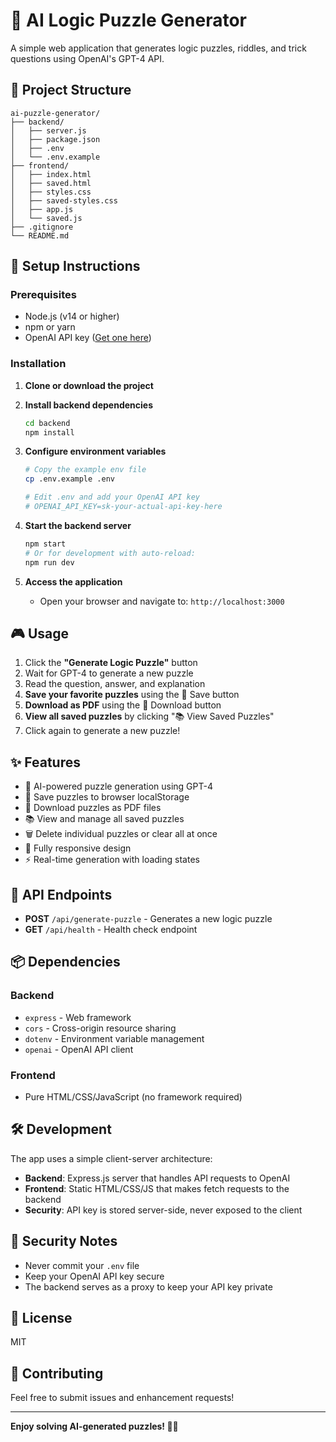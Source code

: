 # 🧩 AI Logic Puzzle Generator

A simple web application that generates logic puzzles, riddles, and trick questions using OpenAI's GPT-4 API.

## 📁 Project Structure

```
ai-puzzle-generator/
├── backend/
│   ├── server.js
│   ├── package.json
│   ├── .env
│   └── .env.example
├── frontend/
│   ├── index.html
│   ├── saved.html
│   ├── styles.css
│   ├── saved-styles.css
│   ├── app.js
│   └── saved.js
├── .gitignore
└── README.md
```

## 🚀 Setup Instructions

### Prerequisites

- Node.js (v14 or higher)
- npm or yarn
- OpenAI API key ([Get one here](https://platform.openai.com/api-keys))

### Installation

1. **Clone or download the project**

2. **Install backend dependencies**
   ```bash
   cd backend
   npm install
   ```

3. **Configure environment variables**
   ```bash
   # Copy the example env file
   cp .env.example .env
   
   # Edit .env and add your OpenAI API key
   # OPENAI_API_KEY=sk-your-actual-api-key-here
   ```

4. **Start the backend server**
   ```bash
   npm start
   # Or for development with auto-reload:
   npm run dev
   ```

5. **Access the application**
   - Open your browser and navigate to: `http://localhost:3000`

## 🎮 Usage

1. Click the **"Generate Logic Puzzle"** button
2. Wait for GPT-4 to generate a new puzzle
3. Read the question, answer, and explanation
4. **Save your favorite puzzles** using the 💾 Save button
5. **Download as PDF** using the 📄 Download button
6. **View all saved puzzles** by clicking "📚 View Saved Puzzles"
7. Click again to generate a new puzzle!

## ✨ Features

- 🤖 AI-powered puzzle generation using GPT-4
- 💾 Save puzzles to browser localStorage
- 📄 Download puzzles as PDF files
- 📚 View and manage all saved puzzles
- 🗑️ Delete individual puzzles or clear all at once
- 📱 Fully responsive design
- ⚡ Real-time generation with loading states

## 🔧 API Endpoints

- **POST** `/api/generate-puzzle` - Generates a new logic puzzle
- **GET** `/api/health` - Health check endpoint

## 📦 Dependencies

### Backend
- `express` - Web framework
- `cors` - Cross-origin resource sharing
- `dotenv` - Environment variable management
- `openai` - OpenAI API client

### Frontend
- Pure HTML/CSS/JavaScript (no framework required)

## 🛠️ Development

The app uses a simple client-server architecture:

- **Backend**: Express.js server that handles API requests to OpenAI
- **Frontend**: Static HTML/CSS/JS that makes fetch requests to the backend
- **Security**: API key is stored server-side, never exposed to the client

## 🔐 Security Notes

- Never commit your `.env` file
- Keep your OpenAI API key secure
- The backend serves as a proxy to keep your API key private

## 📝 License

MIT

## 🤝 Contributing

Feel free to submit issues and enhancement requests!

---

**Enjoy solving AI-generated puzzles! 🧠✨**

